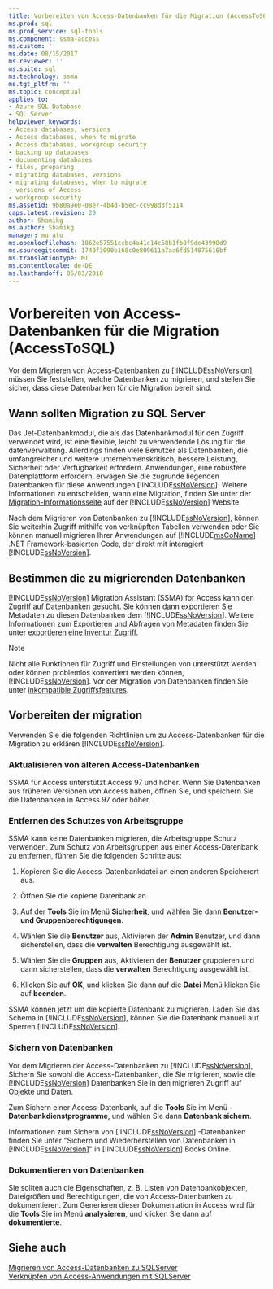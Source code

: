 ```yaml
---
title: Vorbereiten von Access-Datenbanken für die Migration (AccessToSQL) | Microsoft Docs
ms.prod: sql
ms.prod_service: sql-tools
ms.component: ssma-access
ms.custom: ''
ms.date: 08/15/2017
ms.reviewer: ''
ms.suite: sql
ms.technology: ssma
ms.tgt_pltfrm: ''
ms.topic: conceptual
applies_to:
- Azure SQL Database
- SQL Server
helpviewer_keywords:
- Access databases, versions
- Access databases, when to migrate
- Access databases, workgroup security
- backing up databases
- documenting databases
- files, preparing
- migrating databases, versions
- migrating databases, when to migrate
- versions of Access
- workgroup security
ms.assetid: 9b80a9e0-08e7-4b4d-b5ec-cc998d3f5114
caps.latest.revision: 20
author: Shamikg
ms.author: Shamikg
manager: murato
ms.openlocfilehash: 1862e57551ccbc4a41c14c58b1fb0f9de43998d9
ms.sourcegitcommit: 1740f3090b168c0e809611a7aa6fd514075616bf
ms.translationtype: MT
ms.contentlocale: de-DE
ms.lasthandoff: 05/03/2018
---
```

# <a name="preparing-access-databases-for-migration-accesstosql"></a>Vorbereiten von Access-Datenbanken für die Migration (AccessToSQL)
Vor dem Migrieren von Access-Datenbanken zu [!INCLUDE[ssNoVersion](../../includes/ssnoversion_md.md)], müssen Sie feststellen, welche Datenbanken zu migrieren, und stellen Sie sicher, dass diese Datenbanken für die Migration bereit sind.  
  
## <a name="determining-when-to-migrate-to-sql-server"></a>Wann sollten Migration zu SQL Server  
Das Jet-Datenbankmodul, die als das Datenbankmodul für den Zugriff verwendet wird, ist eine flexible, leicht zu verwendende Lösung für die datenverwaltung. Allerdings finden viele Benutzer als Datenbanken, die umfangreicher und weitere unternehmenskritisch, bessere Leistung, Sicherheit oder Verfügbarkeit erfordern. Anwendungen, eine robustere Datenplattform erfordern, erwägen Sie die zugrunde liegenden Datenbanken für diese Anwendungen [!INCLUDE[ssNoVersion](../../includes/ssnoversion_md.md)]. Weitere Informationen zu entscheiden, wann eine Migration, finden Sie unter der [Migration-Informationsseite](http://go.microsoft.com/fwlink/?LinkId=68571) auf der [!INCLUDE[ssNoVersion](../../includes/ssnoversion_md.md)] Website.  
  
Nach dem Migrieren von Datenbanken zu [!INCLUDE[ssNoVersion](../../includes/ssnoversion_md.md)], können Sie weiterhin Zugriff mithilfe von verknüpften Tabellen verwenden oder Sie können manuell migrieren Ihrer Anwendungen auf [!INCLUDE[msCoName](../../includes/msconame_md.md)] .NET Framework-basierten Code, der direkt mit interagiert [!INCLUDE[ssNoVersion](../../includes/ssnoversion_md.md)].  
  
## <a name="determining-which-databases-to-migrate"></a>Bestimmen die zu migrierenden Datenbanken  
[!INCLUDE[ssNoVersion](../../includes/ssnoversion_md.md)] Migration Assistant (SSMA) for Access kann den Zugriff auf Datenbanken gesucht. Sie können dann exportieren Sie Metadaten zu diesen Datenbanken dem [!INCLUDE[ssNoVersion](../../includes/ssnoversion_md.md)]. Weitere Informationen zum Exportieren und Abfragen von Metadaten finden Sie unter [exportieren eine Inventur Zugriff](http://msdn.microsoft.com/7e1941fb-3d14-4265-aff6-c77a4026d0ed).  

   > [!NOTE]
   > Nicht alle Funktionen für Zugriff und Einstellungen von unterstützt werden oder können problemlos konvertiert werden können, [!INCLUDE[ssNoVersion](../../includes/ssnoversion_md.md)]. Vor der Migration von Datenbanken finden Sie unter [inkompatible Zugriffsfeatures](http://msdn.microsoft.com/99d45b9c-e3b9-4d56-8c25-b594b887ace1).
  
## <a name="preparing-for-migration"></a>Vorbereiten der migration  
Verwenden Sie die folgenden Richtlinien um zu Access-Datenbanken für die Migration zu erklären [!INCLUDE[ssNoVersion](../../includes/ssnoversion_md.md)].  
  
### <a name="upgrading-older-access-databases"></a>Aktualisieren von älteren Access-Datenbanken  
SSMA für Access unterstützt Access 97 und höher. Wenn Sie Datenbanken aus früheren Versionen von Access haben, öffnen Sie, und speichern Sie die Datenbanken in Access 97 oder höher.  
  
### <a name="removing-workgroup-protection"></a>Entfernen des Schutzes von Arbeitsgruppe  
SSMA kann keine Datenbanken migrieren, die Arbeitsgruppe Schutz verwenden. Zum Schutz von Arbeitsgruppen aus einer Access-Datenbank zu entfernen, führen Sie die folgenden Schritte aus:  
  
1.  Kopieren Sie die Access-Datenbankdatei an einen anderen Speicherort aus.  
  
2.  Öffnen Sie die kopierte Datenbank an.  
  
3.  Auf der **Tools** Sie im Menü **Sicherheit**, und wählen Sie dann **Benutzer- und Gruppenberechtigungen**.  
  
4.  Wählen Sie die **Benutzer** aus, Aktivieren der **Admin** Benutzer, und dann sicherstellen, dass die **verwalten** Berechtigung ausgewählt ist.  
  
5.  Wählen Sie die **Gruppen** aus, Aktivieren der **Benutzer** gruppieren und dann sicherstellen, dass die **verwalten** Berechtigung ausgewählt ist.  
  
6.  Klicken Sie auf **OK**, und klicken Sie dann auf die **Datei** Menü klicken Sie auf **beenden**.  
  
SSMA können jetzt um die kopierte Datenbank zu migrieren. Laden Sie das Schema in [!INCLUDE[ssNoVersion](../../includes/ssnoversion_md.md)], können Sie die Datenbank manuell auf Sperren [!INCLUDE[ssNoVersion](../../includes/ssnoversion_md.md)].  
  
### <a name="backing-up-databases"></a>Sichern von Datenbanken  
Vor dem Migrieren der Access-Datenbanken zu [!INCLUDE[ssNoVersion](../../includes/ssnoversion_md.md)], Sichern Sie sowohl die Access-Datenbanken, die Sie migrieren, sowie die [!INCLUDE[ssNoVersion](../../includes/ssnoversion_md.md)] Datenbanken Sie in den migrieren Zugriff auf Objekte und Daten.  
  
Zum Sichern einer Access-Datenbank, auf die **Tools** Sie im Menü **-Datenbankdienstprogramme**, und wählen Sie dann **Datenbank sichern**.  
  
Informationen zum Sichern von [!INCLUDE[ssNoVersion](../../includes/ssnoversion_md.md)] -Datenbanken finden Sie unter "Sichern und Wiederherstellen von Datenbanken in [!INCLUDE[ssNoVersion](../../includes/ssnoversion_md.md)]" in [!INCLUDE[ssNoVersion](../../includes/ssnoversion_md.md)] Books Online.  
  
### <a name="documenting-databases"></a>Dokumentieren von Datenbanken  
Sie sollten auch die Eigenschaften, z. B. Listen von Datenbankobjekten, Dateigrößen und Berechtigungen, die von Access-Datenbanken zu dokumentieren. Zum Generieren dieser Dokumentation in Access wird für die **Tools** Sie im Menü **analysieren**, und klicken Sie dann auf **dokumentierte**.  
  
## <a name="see-also"></a>Siehe auch  
[Migrieren von Access-Datenbanken zu SQLServer](http://msdn.microsoft.com/76a3abcf-2998-4712-9490-fe8d872c89ca)  
[Verknüpfen von Access-Anwendungen mit SQLServer](http://msdn.microsoft.com/82374ad2-7737-4164-a489-13261ba393d4)

